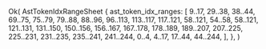 Ok(
    AstTokenIdxRangeSheet {
        ast_token_idx_ranges: [
            9..17,
            29..38,
            38..44,
            69..75,
            75..79,
            79..88,
            88..96,
            96..113,
            113..117,
            117..121,
            58..121,
            54..58,
            58..121,
            121..131,
            131..150,
            150..156,
            156..167,
            167..178,
            178..189,
            189..207,
            207..225,
            225..231,
            231..235,
            235..241,
            241..244,
            0..4,
            4..17,
            17..44,
            44..244,
        ],
    },
)